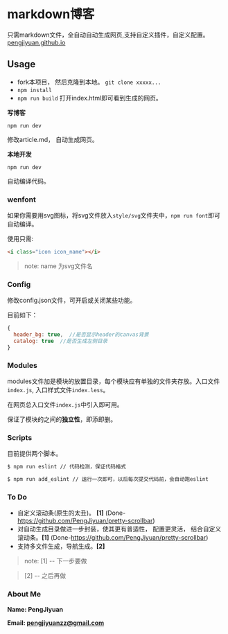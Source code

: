 # markdown博客
只需markdown文件，全自动自动生成网页,支持自定义插件，自定义配置。[pengjiyuan.github.io](http://pengjiyuan.github.io)
## Usage

* fork本项目， 然后克隆到本地。
`git clone xxxxx...`
* `npm install` 
* `npm run build`
打开index.html即可看到生成的网页。

**写博客**

`npm run dev`    

修改article.md， 自动生成网页。

**本地开发**    

`npm run dev`    

自动编译代码。

### wenfont
如果你需要用svg图标，将svg文件放入`style/svg`文件夹中，`npm run font`即可自动编译。    

使用只需:    
```html
<i class="icon icon_name"></i>
```

> note: name 为svg文件名

### Config

修改config.json文件，可开启或关闭某些功能。    

目前如下：    
```javascript
{
  header_bg: true,  //是否显示header的canvas背景
  catalog: true  //是否生成左侧目录
}
```

### Modules

modules文件加是模块的放置目录，每个模块应有单独的文件夹存放。入口文件`index.js`, 入口样式文件`index.less`。    

在网页总入口文件`index.js`中引入即可用。    

保证了模块的之间的**独立性**，即添即删。

### Scripts

目前提供两个脚本。
```bash
$ npm run eslint // 代码检测，保证代码格式

$ npm run add_eslint // 运行一次即可，以后每次提交代码前，会自动跑eslint
```

### To Do

* 自定义滚动条(原生的太丑)。  **[1]** (Done-https://github.com/PengJiyuan/pretty-scrollbar)
* 对自动生成目录做进一步封装，使其更有普适性， 配置更灵活， 结合自定义滚动条。**[1]** (Done-https://github.com/PengJiyuan/pretty-scrollbar)
* 支持多文件生成，导航生成。**[2]**

> note: 
>  [1] -- 下一步要做    

>  [2] -- 之后再做    


### About Me

**Name: PengJiyuan**    

**Email: pengjiyuanzz@gmail.com**

